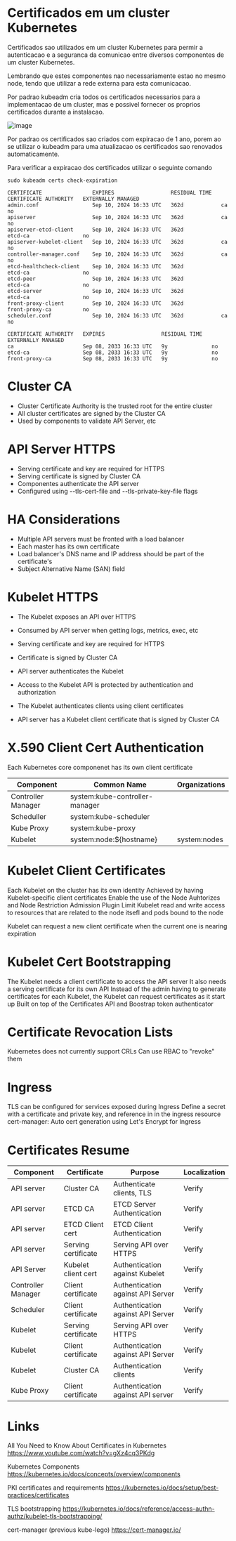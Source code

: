 # Certificados em um cluster Kubernetes

Certificados sao utilizados em um cluster Kubernetes para permir a autenticacao e a seguranca da comunicao entre diversos componentes
de um cluster Kubernetes.

Lembrando que estes componentes nao necessariamente estao no mesmo node, tendo que utilizar a rede externa para esta comunicacao.

Por padrao kubeadm cria todos os certificados necessarios para a implementacao de um cluster, mas e possivel fornecer os proprios certificados durante a instalacao.

![image](https://github.com/andrelomonaco/kubeadm/assets/48954728/0c64adf6-c9b1-41aa-ae22-172839687455)

Por padrao os certificados sao criados com expiracao de 1 ano, porem ao se utilizar o kubeadm para uma atualizacao os certificados sao renovados automaticamente.

Para verificar a expiracao dos certificados utilizar o seguinte comando

```
sudo kubeadm certs check-expiration

CERTIFICATE                EXPIRES                  RESIDUAL TIME   CERTIFICATE AUTHORITY   EXTERNALLY MANAGED
admin.conf                 Sep 10, 2024 16:33 UTC   362d            ca                      no
apiserver                  Sep 10, 2024 16:33 UTC   362d            ca                      no
apiserver-etcd-client      Sep 10, 2024 16:33 UTC   362d            etcd-ca                 no
apiserver-kubelet-client   Sep 10, 2024 16:33 UTC   362d            ca                      no
controller-manager.conf    Sep 10, 2024 16:33 UTC   362d            ca                      no
etcd-healthcheck-client    Sep 10, 2024 16:33 UTC   362d            etcd-ca                 no
etcd-peer                  Sep 10, 2024 16:33 UTC   362d            etcd-ca                 no
etcd-server                Sep 10, 2024 16:33 UTC   362d            etcd-ca                 no
front-proxy-client         Sep 10, 2024 16:33 UTC   362d            front-proxy-ca          no
scheduler.conf             Sep 10, 2024 16:33 UTC   362d            ca                      no

CERTIFICATE AUTHORITY   EXPIRES                  RESIDUAL TIME   EXTERNALLY MANAGED
ca                      Sep 08, 2033 16:33 UTC   9y              no
etcd-ca                 Sep 08, 2033 16:33 UTC   9y              no
front-proxy-ca          Sep 08, 2033 16:33 UTC   9y              no

```

# Cluster CA

- Cluster Certificate Authority is the trusted root for the entire cluster
- All cluster certificates are signed by the Cluster CA
- Used by components to validate API Server, etc 

# API Server HTTPS

- Serving certificate and key are required for HTTPS
- Serving certificate is signed by Cluster CA
- Componentes authenticate the API server
- Configured using --tls-cert-file and --tls-private-key-file flags

# HA Considerations

- Multiple API servers must be fronted with a load balancer
- Each master has its own certificate
- Load balancer's DNS name and IP address should be part of the certificate's
- Subject Alternative Name (SAN) field

# Kubelet HTTPS

- The Kubelet exposes an API over HTTPS
- Consumed by API server when getting logs, metrics, exec, etc
- Serving certificate and key are required for HTTPS
- Certificate is signed by Cluster CA
- API server authenticates the Kubelet

- Access to the Kubelet API is protected by authentication and authorization
- The Kubelet authenticates clients using client certificates
- API server has a Kubelet client certificate that is signed by Cluster CA

# X.590 Client Cert Authentication

Each Kubernetes core componenet has its own client certificate


| Component | Common Name | Organizations |
| --- | --- | --- |
| Controller Manager | system:kube-controller-manager |
| Scheduller | system:kube-scheduler |
| Kube Proxy | system:kube-proxy |
| Kubelet | system:node:${hostname} | system:nodes |

# Kubelet Client Certificates

Each Kubelet on the cluster has its own identity
Achieved by having Kubelet-specific client certificates
Enable the use of the Node Auhtorizes and Node Restriction Admission Plugin
Limit Kubelet read and write access to resources that are related to the node itsefl and pods bound to the node

Kubelet can request a new client certificate when the current one is nearing expiration

# Kubelet Cert Bootstrapping

The Kubelet needs a client certificate to access the API server
It also needs a serving certificate for its own API
Instead of the admin having to generate certificates for each Kubelet, the Kubelet can request certificates
as it start up
Built on top of the Certificates API and Boostrap token authenticator

# Certificate Revocation Lists

Kubernetes does not currently support CRLs
Can use RBAC to "revoke" them

# Ingress

TLS can be configured for services exposed during Ingress
Define a secret with a certificate and private key, and reference in in the ingress resource
cert-manager: Auto cert generation using Let's Encrypt for Ingress

# Certificates Resume


| Component | Certificate | Purpose | Localization |
| --- | --- | ---- | --- |
| API server | Cluster CA | Authenticate clients, TLS | Verify |
| API server | ETCD CA | ETCD Server Authentication | Verify |
| API server | ETCD Client cert | ETCD Client Authentication | Verify |
| API server | Serving certificate | Serving API over HTTPS |  Verify |
| API Server | Kubelet client cert | Authentication against Kubelet | Verify |
| Controller Manager | Client certificate | Authentication against API Server | Verify |
| Scheduler | Client certificate | Authentication against API Server | Verify |
| Kubelet | Serving certificate | Serving API over HTTPS | Verify |
| Kubelet | Client certificate | Authentication against API Server | Verify |
| Kubelet | Cluster CA | Authentication clients | Verify |
| Kube Proxy | Client certificate | Authentication against API server | Verify |


# Links 

All You Need to Know About Certificates in Kubernetes
https://www.youtube.com/watch?v=gXz4cq3PKdg

Kubernetes Components
https://kubernetes.io/docs/concepts/overview/components

PKI certificates and requirements
https://kubernetes.io/docs/setup/best-practices/certificates

TLS bootstrapping
https://kubernetes.io/docs/reference/access-authn-authz/kubelet-tls-bootstrapping/

cert-manager (previous kube-lego)
https://cert-manager.io/
